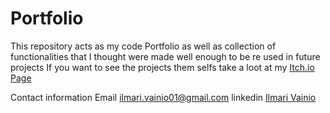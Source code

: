 # Portfolio

This repository acts as my code Portfolio as well as collection of functionalities that I thought were made well enough to be re used in future projects 
If you want to see the projects them selfs take a loot at my [Itch.io Page](https://polari0.itch.io/) 

Contact information
Email
ilmari.vainio01@gmail.com
linkedin [Ilmari Vainio](https://www.linkedin.com/in/ilmari-vainio-44494521a/)

